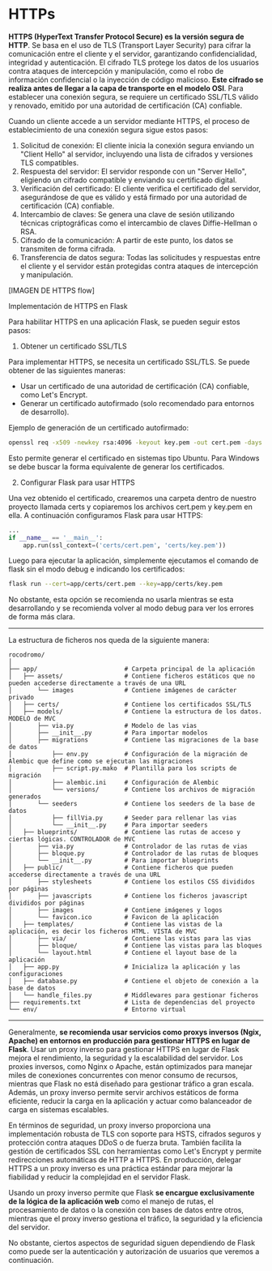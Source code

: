 # HTTPs

**HTTPS (HyperText Transfer Protocol Secure) es la versión segura de HTTP**. Se basa en el uso de TLS (Transport Layer Security) para cifrar la comunicación entre el cliente y el servidor, garantizando confidencialidad, integridad y autenticación. El cifrado TLS protege los datos de los usuarios contra ataques de intercepción y manipulación, como el robo de información confidencial o la inyección de código malicioso. **Este cifrado se realiza antes de llegar a la capa de transporte en el modelo OSI**. Para establecer una conexión segura, se requiere un certificado SSL/TLS válido y renovado, emitido por una autoridad de certificación (CA) confiable.


Cuando un cliente accede a un servidor mediante HTTPS, el proceso de establecimiento de una conexión segura sigue estos pasos:

1. Solicitud de conexión: El cliente inicia la conexión segura enviando un "Client Hello" al servidor, incluyendo una lista de cifrados y versiones TLS compatibles.
2. Respuesta del servidor: El servidor responde con un "Server Hello", eligiendo un cifrado compatible y enviando su certificado digital.
3. Verificación del certificado: El cliente verifica el certificado del servidor, asegurándose de que es válido y está firmado por una autoridad de certificación (CA) confiable.
4. Intercambio de claves: Se genera una clave de sesión utilizando técnicas criptográficas como el intercambio de claves Diffie-Hellman o RSA.
5. Cifrado de la comunicación: A partir de este punto, los datos se transmiten de forma cifrada.
6. Transferencia de datos segura: Todas las solicitudes y respuestas entre el cliente y el servidor están protegidas contra ataques de intercepción y manipulación.


[IMAGEN DE HTTPS flow]



Implementación de HTTPS en Flask

Para habilitar HTTPS en una aplicación Flask, se pueden seguir estos pasos:

1. Obtener un certificado SSL/TLS

Para implementar HTTPS, se necesita un certificado SSL/TLS. Se puede obtener de las siguientes maneras:

- Usar un certificado de una autoridad de certificación (CA) confiable, como Let's Encrypt.
- Generar un certificado autofirmado (solo recomendado para entornos de desarrollo).

Ejemplo de generación de un certificado autofirmado:

```bash
openssl req -x509 -newkey rsa:4096 -keyout key.pem -out cert.pem -days 365 -nodes
```

Esto permite generar el certificado en sistemas tipo Ubuntu. Para Windows se debe buscar la forma equivalente de generar los certificados.

2. Configurar Flask para usar HTTPS

Una vez obtenido el certificado, crearemos una carpeta dentro de nuestro proyecto llamada certs y copiaremos los archivos cert.pem y key.pem en ella. A continuación configuramos Flask para usar HTTPS:

```python
...
if __name__ == '__main__':
    app.run(ssl_context=('certs/cert.pem', 'certs/key.pem'))
``` 

Luego para ejecutar la aplicación, simplemente ejecutamos el comando de flask sin el modo debug e indicando los certificados:

```bash
flask run --cert=app/certs/cert.pem --key=app/certs/key.pem
```

No obstante, esta opción se recomienda no usarla mientras se esta desarrollando y se recomienda volver al modo debug para ver los errores de forma más clara.

---

La estructura de ficheros nos queda de la siguiente manera:

```plaintext
rocodromo/
│
├── app/                        # Carpeta principal de la aplicación
│   ├── assets/                 # Contiene ficheros estáticos que no pueden accederse directamente a través de una URL
│       └── images              # Contiene imágenes de carácter privado
│   ├── certs/                  # Contiene los certificados SSL/TLS
│   ├── models/                 # Contiene la estructura de los datos. MODELO de MVC
│       ├── via.py              # Modelo de las vias
│       ├── __init__.py         # Para importar modelos
│       ├── migrations          # Contiene las migraciones de la base de datos
│           ├── env.py          # Configuración de la migración de Alembic que define como se ejecutan las migraciones
│           ├── script.py.mako  # Plantilla para los scripts de migración
│           ├── alembic.ini     # Configuración de Alembic
│           └── versions/       # Contiene los archivos de migración generados
│       └── seeders             # Contiene los seeders de la base de datos
│           ├── fillVia.py      # Seeder para rellenar las vias
│           └── __init__.py     # Para importar seeders
│   ├── blueprints/             # Contiene las rutas de acceso y ciertas lógicas. CONTROLADOR de MVC
│       ├── via.py              # Controlador de las rutas de vias
│       ├── bloque.py           # Controlador de las rutas de bloques
│       └── __init__.py         # Para importar blueprints
│   ├── public/                 # Contiene ficheros que pueden accederse directamente a través de una URL
│       ├── stylesheets         # Contiene los estilos CSS divididos por páginas
│       ├── javascripts         # Contiene los ficheros javascript divididos por páginas
│       ├── images              # Contiene imágenes y logos
│       └── favicon.ico         # Favicon de la aplicación
│   ├── templates/              # Contiene las vistas de la aplicación, es decir los ficheros HTML. VISTA de MVC
│       ├── via/                # Contiene las vistas para las vias
│       ├── bloque/             # Contiene las vistas para las bloques
│       └── layout.html         # Contiene el layout base de la aplicación
│   ├── app.py                  # Inicializa la aplicación y las configuraciones
│   ├── database.py             # Contiene el objeto de conexión a la base de datos
│   └── handle_files.py         # Middlewares para gestionar ficheros
├── requirements.txt            # Lista de dependencias del proyecto
└── env/                        # Entorno virtual
```


---

Generalmente, **se recomienda usar servicios como proxys inversos (Ngix, Apache) en entornos en producción para gestionar HTTPS en lugar de Flask**. Usar un proxy inverso para gestionar HTTPS en lugar de Flask mejora el rendimiento, la seguridad y la escalabilidad del servidor. Los proxies inversos, como Nginx o Apache, están optimizados para manejar miles de conexiones concurrentes con menor consumo de recursos, mientras que Flask no está diseñado para gestionar tráfico a gran escala. Además, un proxy inverso permite servir archivos estáticos de forma eficiente, reducir la carga en la aplicación y actuar como balanceador de carga en sistemas escalables.

En términos de seguridad, un proxy inverso proporciona una implementación robusta de TLS con soporte para HSTS, cifrados seguros y protección contra ataques DDoS o de fuerza bruta. También facilita la gestión de certificados SSL con herramientas como Let's Encrypt y permite redirecciones automáticas de HTTP a HTTPS. En producción, delegar HTTPS a un proxy inverso es una práctica estándar para mejorar la fiabilidad y reducir la complejidad en el servidor Flask.

Usando un proxy inverso permite que Flask **se encargue exclusivamente de la lógica de la aplicación web** como el manejo de rutas, el procesamiento de datos o la conexión con bases de datos entre otros, mientras que el proxy inverso gestiona el tráfico, la seguridad y la eficiencia del servidor.

No obstante, ciertos aspectos de seguridad siguen dependiendo de Flask como puede ser la autenticación y autorización de usuarios que veremos a continuación.